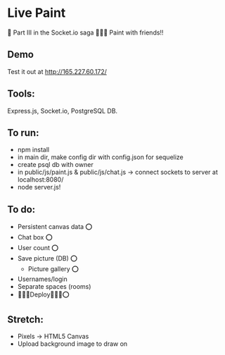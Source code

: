 # Live Paint
🎨  Part III in the Socket.io saga 🌈🌻🍭 Paint with friends!!

## Demo

Test it out at http://165.227.60.172/

## Tools:

Express.js, Socket.io, PostgreSQL DB.

## To run:

- npm install
- in main dir, make config dir with config.json for sequelize
- create psql db with owner
- in public/js/paint.js & public/js/chat.js -> connect sockets to server at localhost:8080/
- node server.js!

## To do:

- Persistent canvas data :o:
- Chat box ⭕️
- User count ⭕️
- Save picture (DB) ⭕️
  - Picture gallery ⭕️
- Usernames/login
- Separate spaces (rooms)
- 🌱🌱🌱Deploy🌱🌱🌱⭕️

## Stretch:

- Pixels -> HTML5 Canvas
- Upload background image to draw on
